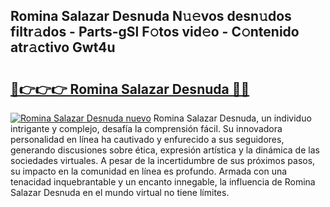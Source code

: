 ## Romina Salazar Desnuda N𝚞𝚎vos desn𝚞dos filtr𝚊dos - Parts-gSl F𝚘tos vid𝚎o - C𝚘ntenido atr𝚊ctivo Gwt4u

# <h2><a href="http://mbbdf7x.tromn.icu/?c=Romina+Salazar+Desnuda">🔗👉👉👉 Romina Salazar Desnuda 🔗🔗</a></h2>

[![Romina Salazar Desnuda nuevo](https://i.imgur.com/pEAQMta.gif)](http://mbbdf7x.tromn.icu/?c=Romina+Salazar+Desnuda)
Romina Salazar Desnuda, un individuo intrigante y complejo, desafía la comprensión fácil. Su innovadora personalidad en línea ha cautivado y enfurecido a sus seguidores, generando discusiones sobre ética, expresión artística y la dinámica de las sociedades virtuales. A pesar de la incertidumbre de sus próximos pasos, su impacto en la comunidad en línea es profundo. Armada con una tenacidad inquebrantable y un encanto innegable, la influencia de Romina Salazar Desnuda en el mundo virtual no tiene límites.
